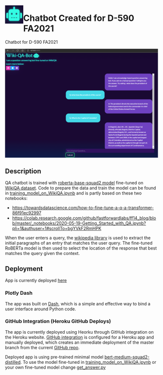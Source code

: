<a href="url"><img src="/assets/logo.png" align="left" height="60" width="60" ></a>
# Chatbot Created for D-590 FA2021
Chatbot for D-590 FA2021


![screenshot](/assets/screenshot_local.png)


## Description

QA chatbot is trained with [roberta-base-squad2 model](https://huggingface.co/deepset/roberta-base-squad2) fine-tuned on [WikiQA dataset](https://huggingface.co/datasets/wiki_qa). Code to prepare the data and train the model can be found in [training_model_on_WikiQA.ipynb](https://github.com/mparoca/chatbot_D-590/blob/main/training_model_on_WikiQA.ipynb) and is partly based on these two notebooks: 

- https://towardsdatascience.com/how-to-fine-tune-a-q-a-transformer-86f91ec92997 
- https://colab.research.google.com/github/fastforwardlabs/ff14_blog/blob/master/_notebooks/2020-05-19-Getting_Started_with_QA.ipynb?pli=1&authuser=1#scrollTo=bgYVkF2RmHPK

When the user enters a query, the [wikipedia library](https://pypi.org/project/wikipedia/) is used to extract the initial paragraphs of an entry that matches the user query. The fine-tuned RoBERTa model is then used to select the location of the response that best matches the query given the context. 

## Deployment

App is currently deployed [here](http://chatbot-d590.herokuapp.com/)

### Plotly Dash

The app was built on [Dash](https://plot.ly/dash), which is a simple and effective way to bind a user interface around Python code. 

### GitHub Integration (Heroku GitHub Deploys)
The app is currently deployed using Heorku through GitHub integration on the Heroku website. [GitHub integration](https://devcenter.heroku.com/articles/github-integration) is configured for a Heroku app and manually deployed, which creates an immediate deployment of the master branch from the current [GitHub repo](https://github.com/mparoca/chatbot_D-590). 

Deployed app is using pre-trained minimal model [bert-medium-squad2-distilled](https://huggingface.co/deepset/bert-medium-squad2-distilled). To use the model fine-tuned in [training_model_on_WikiQA.ipynb](https://github.com/mparoca/chatbot_D-590/blob/main/training_model_on_WikiQA.ipynb) or your own fine-tuned model change [get_answer.py](https://github.com/mparoca/chatbot_D-590/blob/main/get_answer.py)

